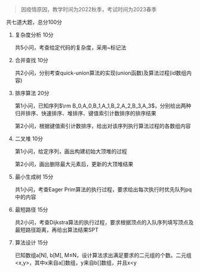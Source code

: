 >   因疫情原因，教学时间为2022秋季，考试时间为2023春季

共七道大题，总分100分

1.   复杂度分析 10分

     共5小问，考查给定代码的复杂度，采用~标记法

2.   合并查找 10分

     共2小问，分别考查quick-union算法的实现(union函数)及算法过程(id数组内容)

3.   排序算法 20分

     第1小问，已知序列$\rm B_0,A_0,B_1,A_1,B_2,A_2,B_3,A_3$，分别给出两种归并排序、快速排序、堆排序、键值索引计数排序的排序结果

     第2小问，根据键值索引计数排序，给出对该序列执行算法过程的各数组内容

4.   二叉堆 10分

     第1小问，给定序列，画出构建初始大顶堆的过程

     第2小问，画出删除最大元素后，更新的大顶堆结果

5.   最小生成树 15分

     共1小问，考查Eager Prim算法的执行过程，要求给出每次执行时优先队列pq中的内容

6.   最短路径 15分

     共2小问，考查Dijkstra算法的执行过程，要求根据顶点的入队序列填写顶点及最短路径距离，再给出算法结果SPT

7.   算法设计 15分

     已知数组a[N], b[M], M≤N，设计算法求出满足要求的二元组的个数。二元组<x,y>，其中x来自a[]数组，y来自b[]数组，并且x<y